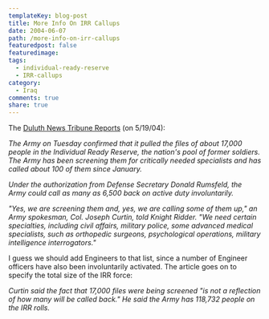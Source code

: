 ```yaml
---
templateKey: blog-post
title: More Info On IRR Callups
date: 2004-06-07
path: /more-info-on-irr-callups
featuredpost: false
featuredimage:
tags:
  - individual-ready-reserve
  - IRR-callups
category:
  - Iraq
comments: true
share: true
---
```


The [Duluth News Tribune Reports](http://www.duluthsuperior.com/mld/duluthtribune/8701391.htm) (on 5/19/04):

_The Army on Tuesday confirmed that it pulled the files of about 17,000 people in the Individual Ready Reserve, the nation's pool of former soldiers. The Army has been screening them for critically needed specialists and has called about 100 of them since January._

_Under the authorization from Defense Secretary Donald Rumsfeld, the Army could call as many as 6,500 back on active duty involuntarily._

_"Yes, we are screening them and, yes, we are calling some of them up," an Army spokesman, Col. Joseph Curtin, told Knight Ridder. "We need certain specialties, including civil affairs, military police, some advanced medical specialists, such as orthopedic surgeons, psychological operations, military intelligence interrogators."_

I guess we should add Engineers to that list, since a number of Engineer officers have also been involuntarily activated. The article goes on to specify the total size of the IRR force:

_Curtin said the fact that 17,000 files were being screened "is not a reflection of how many will be called back." He said the Army has 118,732 people on the IRR rolls._
